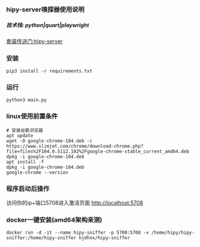 ### hipy-server嗅探器使用说明
##### 技术栈:  python|quart|playwright

[套装传送门:hipy-server](https://github.com/hjdhnx/hipy-server/)  

### 安装
```shell
pip3 install -r requirements.txt
```

### 运行
```shell
python3 main.py
```

### linux使用前置条件
```shell
# 安装谷歌浏览器
apt update
wget -O google-chrome-104.deb -c https://www.slimjet.com/chrome/download-chrome.php?file=files%2F104.0.5112.102%2Fgoogle-chrome-stable_current_amd64.deb
dpkg -i google-chrome-104.deb
apt install -f
dpkg -i google-chrome-104.deb
google-chrome --version
```

### 程序启动后操作

访问你的ip+端口5708进入激活页面 [http://localhost:5708](http://localhost:5708)

### docker一键安装(amd64架构亲测)
```shell
docker run -d -it --name hipy-sniffer -p 5708:5708 -v /home/hipy/hipy-sniffer:/home/hipy-sniffer hjdhnx/hipy-sniffer
```